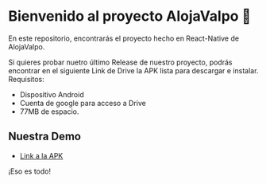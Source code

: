 # Bienvenido al proyecto AlojaValpo 👋



En este repositorio, encontrarás el proyecto hecho en React-Native de AlojaValpo.

Si quieres probar nuetro último Release de nuestro proyecto, podrás encontrar en el siguiente Link de Drive la APK lista para descargar e instalar.
Requisitos: 
- Dispositivo Android
- Cuenta de google para acceso a Drive
- 77MB de espacio. 

## Nuestra Demo
- [Link a la APK](https://drive.google.com/file/d/1uu982jOckBe8rdijzMbB-6TMNpiFLWbg/view?usp=sharing)

¡Eso es todo! 





